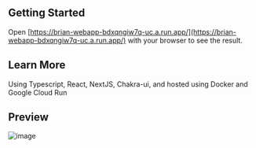 ## Getting Started

Open [https://brian-webapp-bdxqngiw7q-uc.a.run.app/](https://brian-webapp-bdxqngiw7q-uc.a.run.app/) with your browser to see the result.

## Learn More

Using Typescript, React, NextJS, Chakra-ui, and hosted using Docker and Google Cloud Run



## Preview
![image](https://user-images.githubusercontent.com/31077794/172039030-d9c24cb3-d7fa-44f4-ab8c-881a483e7240.png)

